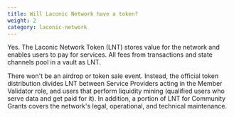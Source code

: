 ```yaml
---
title: Will Laconic Network have a token?
weight: 2
category: laconic-network
---
```


Yes. The Laconic Network Token (LNT) stores value for the network and enables users to pay for services. All fees from transactions and state channels pool in a vault as LNT.			

There won't be an airdrop or token sale event. Instead, the official token distribution divides LNT between Service Providers acting in the Member Validator role, and users that perform liquidity mining (qualified users who serve data and get paid for it). In addition, a portion of LNT for Community Grants covers the network's legal, operational, and technical maintenance.
